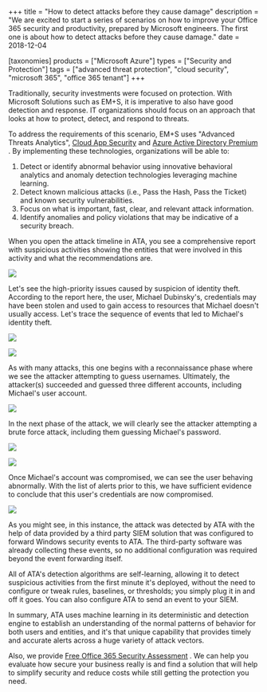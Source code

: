 +++
title = "How to detect attacks before they cause damage"
description = "We are excited to start a series of scenarios on how to improve your Office 365 security and productivity, prepared by Microsoft engineers. The first one is about how to detect attacks before they cause damage."
date = 2018-12-04

[taxonomies]
products = ["Microsoft Azure"]
types = ["Security and Protection"]
tags = ["advanced threat protection", "cloud security", "microsoft 365", "office 365 tenant"]
+++

Traditionally, security investments were focused on protection. With
Microsoft Solutions such as EM+S, it is imperative to also have good detection
and response. IT organizations should focus on an approach that looks at
how to protect, detect, and respond to threats.

To address the requirements of this scenario, EM+S uses "Advanced
Threats Analytics", [Cloud App
Security](https://buymssoft.com/services/office-365-addons/mobility-and-security/CSP-ELIT-5b5c193d1138)
and [Azure Active Directory
Premium](https://buymssoft.com/license/GN9-00002) . By implementing
these technologies, organizations will be able to:

1.  Detect or identify abnormal behavior using innovative behavioral
    analytics and anomaly detection technologies leveraging machine
    learning.
2.  Detect known malicious attacks (i.e., Pass the Hash, Pass the Ticket)
    and known security vulnerabilities.
3.  Focus on what is important, fast, clear, and relevant attack
    information.
4.  Identify anomalies and policy violations that may be indicative of a
    security breach.

When you open the attack timeline in ATA, you see a
comprehensive report with suspicious activities showing the entities
that were involved in this activity and what the recommendations are.

![](https://o365hq.com/images/182.png)

Let's see the high-priority issues caused by suspicion of identity
theft. According to the report here, the user, Michael Dubinsky's,
credentials may have been stolen and used to gain access to
resources that Michael doesn't usually access. Let's trace the sequence
of events that led to Michael's identity theft.

![](https://o365hq.com/images/183.png)

![](https://o365hq.com/images/186.png)

As with many attacks, this one begins with a reconnaissance phase where
we see the attacker attempting to guess usernames. Ultimately, the
attacker(s) succeeded and guessed three different accounts, including
Michael's user account.

![](https://o365hq.com/images/185.png)

In the next phase of the attack, we will clearly see the attacker
attempting a brute force attack, including them guessing Michael's
password.

![](https://o365hq.com/images/184.png)

![](https://o365hq.com/images/187.png)

Once Michael's account was compromised, we can see the user behaving
abnormally. With the list of alerts prior to this, we have sufficient
evidence to conclude that this user's credentials are now compromised.

![](https://o365hq.com/images/188.png)

As you might see, in this instance, the attack was detected by
ATA with the help of data provided by a third party
SIEM solution that was configured to forward Windows security
events to ATA. The third-party software was already collecting
these events, so no additional configuration was required beyond the
event forwarding itself.

All of ATA's detection algorithms are self-learning, allowing
it to detect suspicious activities from the first minute it's deployed,
without the need to configure or tweak rules, baselines, or thresholds;
you simply plug it in and off it goes. You can also configure
ATA to send an event to your SIEM.

In summary, ATA uses machine learning in its deterministic and
detection engine to establish an understanding of the normal patterns of
behavior for both users and entities, and it's that unique capability
that provides timely and accurate alerts across a huge variety of attack
vectors.

Also, we provide [Free Office 365 Security
Assessment](https://o365hq.com/services/free-office-365-security-assessment-service)
. We can help you evaluate how secure your business really is and find a
solution that will help to simplify security and reduce costs while
still getting the protection you need.
